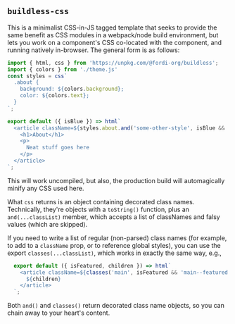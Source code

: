 `buildless-css`
---------------

This is a minimalist CSS-in-JS tagged template that seeks to provide the same
benefit as CSS modules in a webpack/node build environment, but lets you work
on a component's CSS co-located with the component, and running natively
in-browser.  The general form is as follows:

```javascript
import { html, css } from 'https://unpkg.com/@fordi-org/buildless';
import { colors } from './theme.js'
const styles = css`
  .about {
    background: ${colors.background};
    color: ${colors.text};
  }
`;

export default ({ isBlue }) => html`
  <article className=${styles.about.and('some-other-style', isBlue && 'about--blue')}>
    <h1>About</h1>
    <p>
      Neat stuff goes here
    </p>
  </article>
`;
```

This will work uncompiled, but also, the production build will automagically
minify any CSS used here.

What `css` returns is an object containing decorated class names.  Technically,
they're objects with a `toString()` function, plus an `and(...classList)`
member, which accepts a list of classNames and falsy values (which are skipped).

If you need to write a list of regular (non-parsed) class names (for example, to
add to a `className` prop, or to reference global styles), you can use the
export `classes(...classList)`, which works in exactly the same way, e.g.,

```javascript
  export default ({ isFeatured, children }) => html`
    <article className=${classes('main', isFeatured && 'main--featured')}>
      ${children}
    </article>
  `;
```

Both `and()` and `classes()` return decorated class name objects, so you can
chain away to your heart's content.
